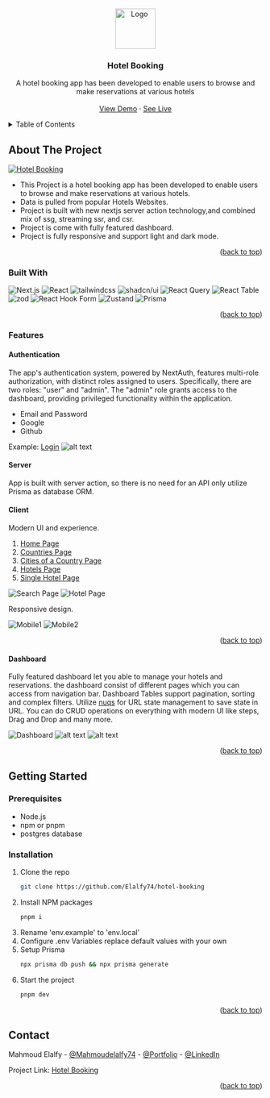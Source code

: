 <a name="readme-top"></a>

<!-- PROJECT LOGO  -->
<br />
<div align="center">
  <a href="https://github.com/Elalfy74/hotel-booking">
    <img src="assets/images/logo.png" alt="Logo" width="80" height="80">
  </a>

  <h3 align="center">Hotel Booking</h3>

  <p align="center">
   A hotel booking app has been developed to enable users to browse and make reservations at various hotels
    <br />
    <br />
    <a href="https://www.youtube.com/watch?v=bciFYmWU3C0">
    View Demo</a>
    ·
    <a href="https://hotel-booking-elalfy74.vercel.app/">
    See Live</a>
  </p>
</div>

<!-- TABLE OF CONTENTS -->
<details>
  <summary>Table of Contents</summary>
  <ol>
    <li>
      <a href="#about-the-project">About The Project</a>
      <ul>
        <li><a href="#built-with">Built With</a></li>
        <li><a href="#features">Features</a>
          <ul>
            <li><a href="#authentication">Authentication</a></li>
            <li><a href="#server">Server</a></li>
            <li><a href="#client">Client</a></li>
            <li><a href="#dashboard">Dashboard</a></li>
          </ul>
        </li>
      </ul>
    </li>
    <li>
      <a href="#getting-started">Getting Started</a>
      <ul>
        <li><a href="#prerequisites">Prerequisites</a></li>
        <li><a href="#installation">Installation</a></li>
      </ul>
    </li>
    <li><a href="#contact">Contact</a></li>
  </ol>
</details>

<!-- ABOUT THE PROJECT -->

## About The Project

[![Hotel Booking][product-screenshot]](https://hotel-booking-elalfy74.vercel.app/)

- This Project is a hotel booking app has been developed to enable users to browse and make reservations at various hotels.
- Data is pulled from popular Hotels Websites.
- Project is built with new nextjs server action technology,and combined mix of ssg, streaming ssr, and csr.
- Project is come with fully featured dashboard.
- Project is fully responsive and support light and dark mode.

<p align="right">(<a href="#readme-top">back to top</a>)</p>

### Built With

![Next.js](https://img.shields.io/badge/next.js-000000?style=for-the-badge&logo=nextdotjs&logoColor=white)
![React](https://img.shields.io/badge/react-20232a?style=for-the-badge&logo=react&logoColor=61DAFB)
![tailwindcss](https://img.shields.io/badge/tailwindcss-0F172A?style=for-the-badge&logo=tailwindcss)
![shadcn/ui](https://img.shields.io/badge/shadcn/ui-000000?style=for-the-badge&logo=shadcn/ui&logoColor=white)
![React Query](https://img.shields.io/badge/-Tanstack%20Query-FF4154?style=for-the-badge&logo=react%20query&logoColor=white)
![React Table](https://img.shields.io/badge/-Tanstack%20Table-14b8a6?style=for-the-badge&logo=react%20table&logoColor=white)
![zod](https://img.shields.io/badge/-Zod-000000?style=for-the-badge&logo=zod&logoColor=white)
![React Hook Form](https://img.shields.io/badge/React%20Hook%20Form-%23EC5990.svg?style=for-the-badge&logo=reacthookform&logoColor=white)
![Zustand](https://img.shields.io/badge/zustand-%2320232a.svg?style=for-the-badge&logo=react&logoColor=%2361DAFB)
![Prisma](https://img.shields.io/badge/Prisma-3982CE?style=for-the-badge&logo=Prisma&logoColor=white)

<p align="right">(<a href="#readme-top">back to top</a>)</p>

### Features

#### Authentication

The app's authentication system, powered by NextAuth, features multi-role authorization, with distinct roles assigned to users. Specifically, there are two roles: "user" and "admin". The "admin" role grants access to the dashboard, providing privileged functionality within the application.

- Email and Password
- Google
- Github

Example: [Login](https://hotel-booking-elalfy74.vercel.app/login)
![alt text](assets/images/auth.png)

#### Server

App is built with server action, so there is no need for an API only utilize Prisma as database ORM.

#### Client

Modern UI and experience.

1. [Home Page](https://hotel-booking-elalfy74.vercel.app)
2. [Countries Page](https://hotel-booking-elalfy74.vercel.app/countries)
3. [Cities of a Country Page](https://hotel-booking-elalfy74.vercel.app/countries/63ee953dad1b700854466fb3)
4. [Hotels Page](https://hotel-booking-elalfy74.vercel.app/hotels)
5. [Single Hotel Page](https://hotel-booking-elalfy74.vercel.app/hotels/63eeadd2ae7050a016ca3bc1)

![Search Page](assets/images/search.png)
![Hotel Page](assets/images/hotel.png)

Responsive design.

![Mobile1](assets/images/mobile1.png)
![Mobile2](assets/images/mobile2.png)

<p align="right">(<a href="#readme-top">back to top</a>)</p>

#### Dashboard

Fully featured dashboard let you able to manage your hotels and reservations.
the dashboard consist of different pages which you can access from navigation bar.
Dashboard Tables support pagination, sorting and complex filters.
Utilize [nuqs](https://nuqs.47ng.com/) for URL state management to save state in URL.
You can do CRUD operations on everything with modern UI like steps, Drag and Drop and many more.

![Dashboard](assets/images/dashboard.png)
![alt text](assets/images/dashboard-hotels.png)
![alt text](assets/images/dashboard-create-hotel.png)

<p align="right">(<a href="#readme-top">back to top</a>)</p>
<!-- GETTING STARTED -->

## Getting Started

### Prerequisites

- Node.js
- npm or pnpm
- postgres database

### Installation

1. Clone the repo
   ```sh
   git clone https://github.com/Elalfy74/hotel-booking
   ```
2. Install NPM packages
   ```sh
   pnpm i
   ```
3. Rename 'env.example' to 'env.local'
4. Configure .env Variables
   replace default values with your own
5. Setup Prisma
   ```sh
   npx prisma db push && npx prisma generate
   ```
6. Start the project
   ```sh
   pnpm dev
   ```

<p align="right">(<a href="#readme-top">back to top</a>)</p>

<!-- CONTACT -->

## Contact

Mahmoud Elalfy - [@Mahmoudelalfy74](https://twitter.com/Mahmoudelalfy74) -
[@Portfolio](https://mahmoud-elalfy.vercel.app/) -
[@LinkedIn](https://www.linkedin.com/in/mahmoud-elalfy-79b894209/)

Project Link: [Hotel Booking](https://github.com/Elalfy74/hotel-booking)

<p align="right">(<a href="#readme-top">back to top</a>)</p>

[product-screenshot]: assets/images/screenshot.png
